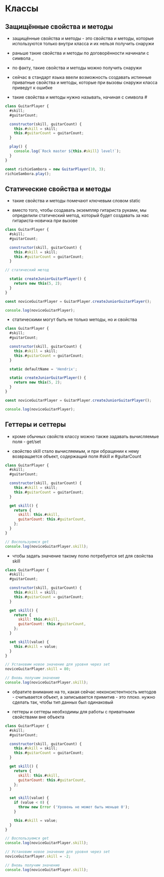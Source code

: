# Классы

## Защищённые свойства и методы

- защищённые свойства и методы - это свойства и методы, которые используются только внутри класса и их нельзя получить снаружи
- раньше такие свойства и методы по договорённости начинали с символа _
- по факту, такие свойства и методы можно получить снаружи

- сейчас в стандарт языка ввели возможность создавать истинные приватные свойства и методы, которые при вызовы снаружи класса приведут к ошибке
- такие свойства и методы нужно называть, начиная с символа #

````js
class GuitarPlayer {
  #skill;
  #guitarCount;

  constructor(skill, guitarCount) {
    this.#skill = skill;
    this.#guitarCount = guitarCount;
  }

  play() {
    console.log(`Rock master ${this.#skill} level!`);
  }
}

const richieSambora = new GuitarPlayer(10, 3);
richieSambora.play();
````

## Статические свойства и методы

- такие свойства и методы помечают ключевым словом static

- вместо того, чтобы создавать экземпляр гитариста руками, мы определили статический метод, который будет создавать за нас гитариста-новичка при вызове

```js
class GuitarPlayer {
  #skill;
  #guitarCount;

  constructor(skill, guitarCount) {
    this.#skill = skill;
    this.#guitarCount = guitarCount;
  }

// статический метод

  static createJuniorGuitarPlayer() {
    return new this(5, 2);
  }
}

const noviceGuitarPlayer = GuitarPlayer.createJuniorGuitarPlayer();

console.log(noviceGuitarPlayer);
```

- статическими могут быть не только методы, но и свойства

```js
class GuitarPlayer {
  #skill;
  #guitarCount;

  constructor(skill, guitarCount) {
    this.#skill = skill;
    this.#guitarCount = guitarCount;
  }

  static defaultName = 'Hendrix';

  static createJuniorGuitarPlayer() {
    return new this(5, 2);
  }
}

const noviceGuitarPlayer = GuitarPlayer.createJuniorGuitarPlayer();

console.log(noviceGuitarPlayer);
```

## Геттеры и сеттеры

- кроме обычных свойств классу можно также задавать вычисляемые поля - get/set

- свойство skill стало вычисляемым, и при обращении к нему возвращается объект, содержащий поля #skill и #guitarCount

```js
class GuitarPlayer {
  #skill;
  #guitarCount;

  constructor(skill, guitarCount) {
    this.#skill = skill;
    this.#guitarCount = guitarCount;
  }

  get skill() {
    return {
      skill: this.#skill,
      guitarCount: this.#guitarCount,
    };
  }
}

// Воспользуемся get
console.log(noviceGuitarPlayer.skill);
```

- чтобы задать значение такому полю потребуется set для свойства skill

```js
class GuitarPlayer {
  #skill;
  #guitarCount;

  constructor(skill, guitarCount) {
    this.#skill = skill;
    this.#guitarCount = guitarCount;
  }

  get skill() {
    return {
      skill: this.#skill,
      guitarCount: this.#guitarCount,
    };
  }

  set skill(value) {
    this.#skill = value;
  }
}

// Установим новое значение для уровня через set
noviceGuitarPlayer.skill = 80;

// Вновь получим значение
console.log(noviceGuitarPlayer.skill);
```

- обратите внимание на то, какая сейчас неконсистентность методов - считывается объект, а записывается примитив - это плохо. нужно сделать так, чтобы тип данных был одинаковый

- геттеры и сеттеры необходимы для работы с приватными свойствами вне объекта

```js
class GuitarPlayer {
  #skill;
  #guitarCount;

  constructor(skill, guitarCount) {
    this.#skill = skill;
    this.#guitarCount = guitarCount;
  }

  get skill() {
    return {
      skill: this.#skill,
      guitarCount: this.#guitarCount,
    };
  }

  set skill(value) {
    if (value < 0) {
      throw new Error ('Уровень не может быть меньше 0');
    }

    this.#skill = value;
  }
}

// Воспользуемся get
console.log(noviceGuitarPlayer.skill);

// Установим новое значение для уровня через set
noviceGuitarPlayer.skill = -2;

// Вновь получим значение
console.log(noviceGuitarPlayer.skill);
```
